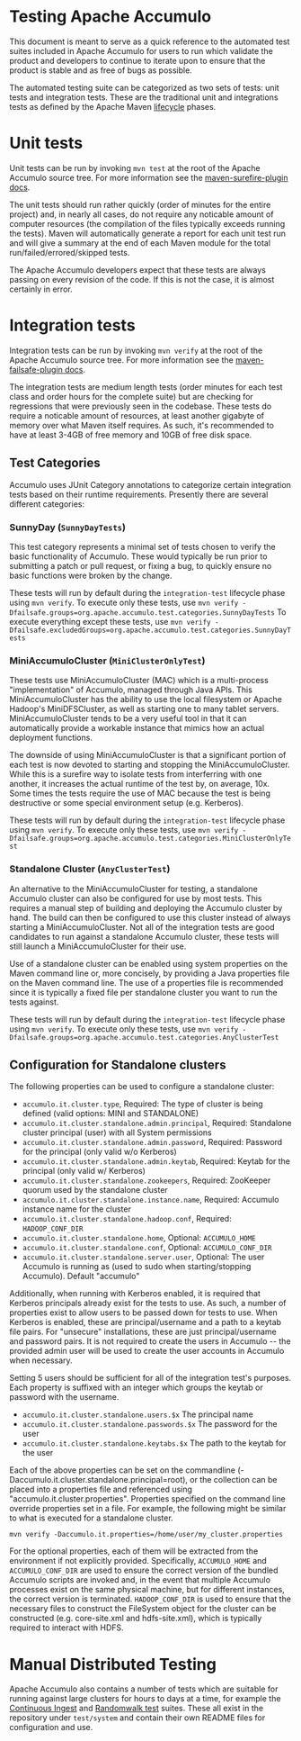 <!--
Licensed to the Apache Software Foundation (ASF) under one or more
contributor license agreements.  See the NOTICE file distributed with
this work for additional information regarding copyright ownership.
The ASF licenses this file to You under the Apache License, Version 2.0
(the "License"); you may not use this file except in compliance with
the License.  You may obtain a copy of the License at

    http://www.apache.org/licenses/LICENSE-2.0

Unless required by applicable law or agreed to in writing, software
distributed under the License is distributed on an "AS IS" BASIS,
WITHOUT WARRANTIES OR CONDITIONS OF ANY KIND, either express or implied.
See the License for the specific language governing permissions and
limitations under the License.
-->

# Testing Apache Accumulo

This document is meant to serve as a quick reference to the automated test suites included in Apache Accumulo for users
to run which validate the product and developers to continue to iterate upon to ensure that the product is stable and as
free of bugs as possible.

The automated testing suite can be categorized as two sets of tests: unit tests and integration tests. These are the
traditional unit and integrations tests as defined by the Apache Maven [lifecycle][3] phases.

# Unit tests

Unit tests can be run by invoking `mvn test` at the root of the Apache Accumulo source tree.  For more information see
the [maven-surefire-plugin docs][4].

The unit tests should run rather quickly (order of minutes for the entire project) and, in nearly all cases, do not
require any noticable amount of computer resources (the compilation of the files typically exceeds running the tests).
Maven will automatically generate a report for each unit test run and will give a summary at the end of each Maven
module for the total run/failed/errored/skipped tests.

The Apache Accumulo developers expect that these tests are always passing on every revision of the code. If this is not
the case, it is almost certainly in error.

# Integration tests

Integration tests can be run by invoking `mvn verify` at the root of the Apache Accumulo source tree.  For more
information see the [maven-failsafe-plugin docs][5].

The integration tests are medium length tests (order minutes for each test class and order hours for the complete suite)
but are checking for regressions that were previously seen in the codebase. These tests do require a noticable amount of
resources, at least another gigabyte of memory over what Maven itself requires. As such, it's recommended to have at
least 3-4GB of free memory and 10GB of free disk space.

## Test Categories

Accumulo uses JUnit Category annotations to categorize certain integration tests based on their runtime requirements.
Presently there are several different categories:

### SunnyDay (`SunnyDayTests`)

This test category represents a minimal set of tests chosen to verify the basic
functionality of Accumulo. These would typically be run prior to submitting a
patch or pull request, or fixing a bug, to quickly ensure no basic functions
were broken by the change.

These tests will run by default during the `integration-test` lifecycle phase using `mvn verify`.
To execute only these tests, use `mvn verify -Dfailsafe.groups=org.apache.accumulo.test.categories.SunnyDayTests`
To execute everything except these tests, use `mvn verify -Dfailsafe.excludedGroups=org.apache.accumulo.test.categories.SunnyDayTests`

### MiniAccumuloCluster (`MiniClusterOnlyTest`)

These tests use MiniAccumuloCluster (MAC) which is a multi-process "implementation" of Accumulo, managed
through Java APIs. This MiniAccumuloCluster has the ability to use the local filesystem or Apache Hadoop's
MiniDFSCluster, as well as starting one to many tablet servers. MiniAccumuloCluster tends to be a very useful tool in
that it can automatically provide a workable instance that mimics how an actual deployment functions.

The downside of using MiniAccumuloCluster is that a significant portion of each test is now devoted to starting and
stopping the MiniAccumuloCluster.  While this is a surefire way to isolate tests from interferring with one another, it
increases the actual runtime of the test by, on average, 10x. Some times the tests require the use of MAC because the
test is being destructive or some special environment setup (e.g. Kerberos).

These tests will run by default during the `integration-test` lifecycle phase using `mvn verify`.
To execute only these tests, use `mvn verify -Dfailsafe.groups=org.apache.accumulo.test.categories.MiniClusterOnlyTest`

### Standalone Cluster (`AnyClusterTest`)

An alternative to the MiniAccumuloCluster for testing, a standalone Accumulo cluster can also be configured for use by
most tests. This requires a manual step of building and deploying the Accumulo cluster by hand. The build can then be
configured to use this cluster instead of always starting a MiniAccumuloCluster.  Not all of the integration tests are
good candidates to run against a standalone Accumulo cluster, these tests will still launch a MiniAccumuloCluster for
their use.

Use of a standalone cluster can be enabled using system properties on the Maven command line or, more concisely, by
providing a Java properties file on the Maven command line. The use of a properties file is recommended since it is
typically a fixed file per standalone cluster you want to run the tests against.

These tests will run by default during the `integration-test` lifecycle phase using `mvn verify`.
To execute only these tests, use `mvn verify -Dfailsafe.groups=org.apache.accumulo.test.categories.AnyClusterTest`

## Configuration for Standalone clusters

The following properties can be used to configure a standalone cluster:

- `accumulo.it.cluster.type`, Required: The type of cluster is being defined (valid options: MINI and STANDALONE)
- `accumulo.it.cluster.standalone.admin.principal`, Required: Standalone cluster principal (user) with all System permissions
- `accumulo.it.cluster.standalone.admin.password`, Required: Password for the principal (only valid w/o Kerberos)
- `accumulo.it.cluster.standalone.admin.keytab`, Required: Keytab for the principal (only valid w/ Kerberos)
- `accumulo.it.cluster.standalone.zookeepers`, Required: ZooKeeper quorum used by the standalone cluster
- `accumulo.it.cluster.standalone.instance.name`, Required: Accumulo instance name for the cluster
- `accumulo.it.cluster.standalone.hadoop.conf`, Required: `HADOOP_CONF_DIR`
- `accumulo.it.cluster.standalone.home`, Optional: `ACCUMULO_HOME`
- `accumulo.it.cluster.standalone.conf`, Optional: `ACCUMULO_CONF_DIR`
- `accumulo.it.cluster.standalone.server.user`, Optional: The user Accumulo is running as (used to sudo when starting/stopping Accumulo). Default "accumulo"

Additionally, when running with Kerberos enabled, it is required that Kerberos principals already exist
for the tests to use. As such, a number of properties exist to allow users to be passed down for tests
to use. When Kerberos is enabled, these are principal/username and a path to a keytab file pairs. For "unsecure"
installations, these are just principal/username and password pairs. It is not required to create the users
in Accumulo -- the provided admin user will be used to create the user accounts in Accumulo when necessary.

Setting 5 users should be sufficient for all of the integration test's purposes. Each property is suffixed
with an integer which groups the keytab or password with the username.

- `accumulo.it.cluster.standalone.users.$x` The principal name
- `accumulo.it.cluster.standalone.passwords.$x` The password for the user
- `accumulo.it.cluster.standalone.keytabs.$x` The path to the keytab for the user

Each of the above properties can be set on the commandline (-Daccumulo.it.cluster.standalone.principal=root), or the
collection can be placed into a properties file and referenced using "accumulo.it.cluster.properties". Properties
specified on the command line override properties set in a file.  For example, the following might be similar to
what is executed for a standalone cluster.

  `mvn verify -Daccumulo.it.properties=/home/user/my_cluster.properties`

For the optional properties, each of them will be extracted from the environment if not explicitly provided.
Specifically, `ACCUMULO_HOME` and `ACCUMULO_CONF_DIR` are used to ensure the correct version of the bundled
Accumulo scripts are invoked and, in the event that multiple Accumulo processes exist on the same physical machine,
but for different instances, the correct version is terminated. `HADOOP_CONF_DIR` is used to ensure that the necessary
files to construct the FileSystem object for the cluster can be constructed (e.g. core-site.xml and hdfs-site.xml),
which is typically required to interact with HDFS.

# Manual Distributed Testing

Apache Accumulo also contains a number of tests which are suitable for running against large clusters for hours to days
at a time, for example the [Continuous Ingest][1] and [Randomwalk test][2] suites. These all exist in the repository under
`test/system` and contain their own README files for configuration and use.

[1]: test/system/continuous/README.md
[2]: test/system/randomwalk/README.md
[3]: https://maven.apache.org/guides/introduction/introduction-to-the-lifecycle.html
[4]: http://maven.apache.org/surefire/maven-surefire-plugin/
[5]: http://maven.apache.org/surefire/maven-failsafe-plugin/
